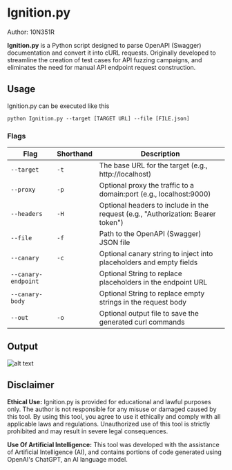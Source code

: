 # Ignition.py
Author: 10N351R


**Ignition.py** is a Python script designed to parse OpenAPI (Swagger) documentation and convert it into cURL requests. Originally developed to streamline the creation of test cases for API fuzzing campaigns, and eliminates the need for manual API endpoint request construction.

## Usage 
Ignition.py can be executed like this

`python Ignition.py --target [TARGET URL] --file [FILE.json]`

### Flags
| Flag              | Shorthand | Description                                         |
|-----------------------|-----------|-----------------------------------------------------|
| `--target`            | `-t`      | The base URL for the target (e.g., http://localhost) |
| `--proxy`             | `-p`      | Optional proxy the traffic to a domain:port (e.g., localhost:9000) |
| `--headers`           | `-H`      | Optional headers to include in the request (e.g., "Authorization: Bearer token") |
| `--file`              | `-f`      | Path to the OpenAPI (Swagger) JSON file              |
| `--canary`            | `-c`      | Optional canary string to inject into placeholders and empty fields |
| `--canary-endpoint`   |           | Optional String to replace placeholders in the endpoint URL |
| `--canary-body`       |           | Optional String to replace empty strings in the request body |
| `--out`               | `-o`      | Optional output file to save the generated curl commands |


## Output
![alt text](https://github.com/10N351R/Ignition.py/blob/main/Images/Ignition_output.png)

## Disclaimer
**Ethical Use:** Ignition.py is provided for educational and lawful purposes only. The author is not responsible for any misuse or damaged caused by this tool. By using this tool, you agree to use it ethically and comply with all applicable laws and regulations. Unauthorized use of this tool is strictly prohibited and may result in severe legal consequences.

**Use Of Artificial Intelligence:** This tool was developed with the assistance of Artificial Intelligence (AI), and contains portions of code generated using OpenAI's ChatGPT, an AI language model.
